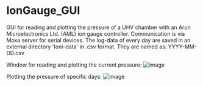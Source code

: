# IonGauge_GUI
GUI for reading and plotting the pressure of a UHV chamber with an Arun Microelectronics Ltd. (AML) ion gauge controller. Communication is via Moxa server for serial devices. 
The log-data of every day are saved in an external directory 'Ioni-data' in .csv format. They are named as: YYYY-MM-DD.csv

Window for reading and plotting the current pressure:
![image](https://github.com/SHilgers/IonGauge_GUI/assets/32986815/bddde19a-fc8e-4991-90b3-48c02606a1e7)

Plotting the pressure of specific days:
![image](https://github.com/SHilgers/IonGauge_GUI/assets/32986815/beeb1133-abf3-4c61-b498-f7b1bf02e237)

